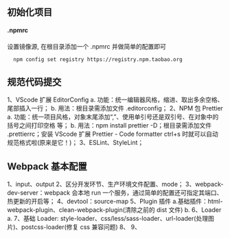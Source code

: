## 初始化项目

#### .npmrc

设置镜像源, 在根目录添加一个 .npmrc 并做简单的配置即可

```
  npm config set registry https://registry.npm.taobao.org

```

## 规范代码提交

1、VScode 扩展 EditorConfig
a. 功能：统一编辑器风格，缩进、取出多余空格、尾部插入一行；
b. 用法：根目录需添加文件 .editorconfig；
2、NPM 包 Prettier
a. 功能：统一项目风格，对象末尾添加“,”、使用单引号还是双引号、在对象中的括号之间打印空格 等；
b. 用法：npm install prettier -D；根目录需添加文件 .prettierrc；安装 VScode 扩展 Prettier - Code formatter ctrl+s 时就可以自动规范格式啦(原来是它！)；
3、ESLint、StyleLint；

## Webpack 基本配置

1、input、output
2、区分开发环节、生产环境文件配置、mode；
3、webpack-dev-server：webpack 会本地 run 一个服务，通过简单的配置还可指定其端口、热更新的开启等；
4、devtool：source-map
5、Plugin 插件
a.基础插件：html-webpack-plugin、clean-webpack-plugin(清除之前的 dist 文件)
b.
6、Loader
a.
7、基础 Loader: style-loader、css/less/sass-loader、url-loader(处理图片)、postcss-loader(修复 css 兼容问题)
8、
9、
